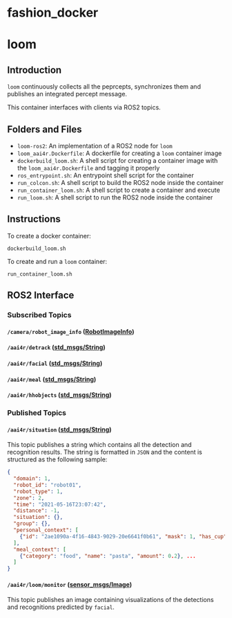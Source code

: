 # fashion_docker
# loom

## Introduction

``loom`` continuously collects all the peprcepts, synchronizes them and publishes an integrated percept message.

This container interfaces with clients via ROS2 topics.

## Folders and Files

- ``loom-ros2``: An implementation of a ROS2 node for ``loom``
- ``loom_aai4r.Dockerfile``: A dockerfile for creating a ``loom`` container image
- ``dockerbuild_loom.sh``: A shell script for creating a container image with the ``loom_aai4r.Dockerfile`` and tagging it properly
- ``ros_entrypoint.sh``: An entrypoint shell script for the container
- ``run_colcon.sh``: A shell script to build the ROS2 node inside the container
- ``run_container_loom.sh``: A shell script to create a container and execute
- ``run_loom.sh``: A shell script to run the ROS2 node inside the container

## Instructions

To create a docker container:

```
dockerbuild_loom.sh
```

To create and run a ``loom`` container:

```
run_container_loom.sh
```

## ROS2 Interface

### Subscribed Topics

#### ``/camera/robot_image_info`` ([RobotImageInfo](https://github.com/aai4r/ai-containers/blob/main/aai4r_edge_interfaces/msg/RobotImageInfo.msg))

#### ``/aai4r/detrack`` ([std_msgs/String](https://github.com/ros2/common_interfaces/blob/humble/std_msgs/msg/String.msg))

#### ``/aai4r/facial`` ([std_msgs/String](https://github.com/ros2/common_interfaces/blob/humble/std_msgs/msg/String.msg))

#### ``/aai4r/meal`` ([std_msgs/String](https://github.com/ros2/common_interfaces/blob/humble/std_msgs/msg/String.msg))

#### ``/aai4r/hhobjects`` ([std_msgs/String](https://github.com/ros2/common_interfaces/blob/humble/std_msgs/msg/String.msg))


### Published Topics

#### ``/aai4r/situation`` ([std_msgs/String](https://github.com/ros2/common_interfaces/blob/humble/std_msgs/msg/String.msg))

This topic publishes a string which contains all the detection and recognition results. The string is formatted in ``JSON`` and the content is structured as the following sample:

```json
{
  "domain": 1, 
  "robot_id": "robot01", 
  "robot_type": 1, 
  "zone": 2, 
  "time": "2021-05-16T23:07:42", 
  "distance": -1, 
  "situation": {}, 
  "group": {}, 
  "personal_context": [
    {"id": "2ae1090a-4f16-4843-9029-20e6641f0b61", "mask": 1, "has_cup": 1}, ...
  ],
  "meal_context": [
    {"category": "food", "name": "pasta", "amount": 0.2}, ...
  ]
}
```

#### ``/aai4r/loom/monitor`` ([sensor_msgs/Image](https://github.com/ros2/common_interfaces/blob/humble/sensor_msgs/msg/Image.msg))


This topic publishes an image containing visualizations of the detections and recognitions predicted by ``facial``.

